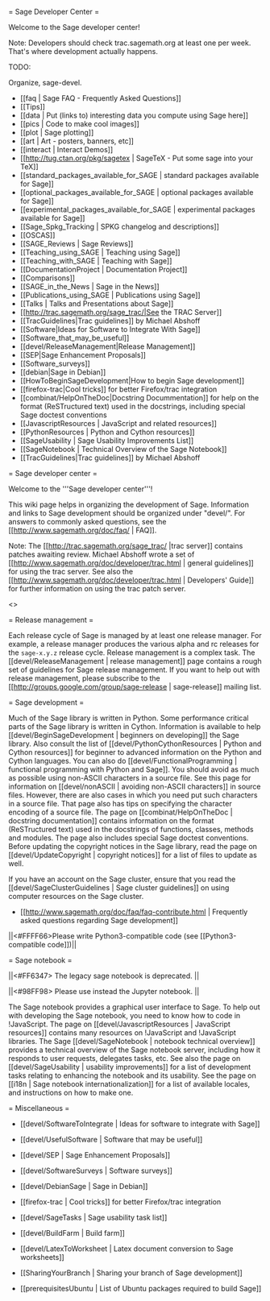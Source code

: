 = Sage Developer Center =

Welcome to the Sage developer center!

Note:  Developers should check trac.sagemath.org at least one per week. That's where development actually happens.

TODO:

Organize, sage-devel.

 * [[faq | Sage FAQ - Frequently Asked Questions]]
 * [[Tips]]
 * [[data | Put (links to) interesting data you compute using Sage here]]
 * [[pics | Code to make cool images]]
 * [[plot | Sage plotting]]
 * [[art | Art - posters, banners, etc]]
 * [[interact | Interact Demos]]
 * [[http://tug.ctan.org/pkg/sagetex | SageTeX - Put some sage into your TeX]]
 * [[standard_packages_available_for_SAGE | standard packages available for Sage]]
 * [[optional_packages_available_for_SAGE | optional packages available for Sage]]
 * [[experimental_packages_available_for_SAGE | experimental packages available for Sage]]
 * [[Sage_Spkg_Tracking | SPKG changelog and descriptions]]
 * [[OSCAS]]
 * [[SAGE_Reviews | Sage Reviews]]
 * [[Teaching_using_SAGE | Teaching using Sage]]
 * [[Teaching_with_SAGE | Teaching with Sage]]
 * [[DocumentationProject | Documentation Project]]
 * [[Comparisons]]
 * [[SAGE_in_the_News | Sage in the News]]
 * [[Publications_using_SAGE | Publications using Sage]]
 * [[Talks | Talks and Presentations about Sage]]
 * [[http://trac.sagemath.org/sage_trac/|See the TRAC Server]]
 * [[TracGuidelines|Trac guidelines]] by Michael Abshoff
 * [[Software|Ideas for Software to Integrate With Sage]]
 * [[Software_that_may_be_useful]]
 * [[devel/ReleaseManagement|Release Management]]
 * [[SEP|Sage Enhancement Proposals]]
 * [[Software_surveys]]
 * [[debian|Sage in Debian]]
 * [[HowToBeginSageDevelopment|How to begin Sage development]]
 * [[firefox-trac|Cool tricks]] for better Firefox/trac integration
 * [[combinat/HelpOnTheDoc|Docstring Docummentation]] for help on the format (ReSTructured text) used in the docstrings, including special Sage doctest conventions
 * [[JavascriptResources | JavaScript and related resources]]
 * [[PythonResources | Python and Cython resources]]
 * [[SageUsability | Sage Usability Improvements List]]
 * [[SageNotebook | Technical Overview of the Sage Notebook]]
 * [[TracGuidelines|Trac guidelines]] by Michael Abshoff

= Sage developer center =

Welcome to the '''Sage developer center'''!

This wiki page helps in organizing the development of Sage. Information and links to Sage development should be organized under "devel/". For answers to commonly asked questions, see the [[http://www.sagemath.org/doc/faq/ | FAQ]].

Note: The [[http://trac.sagemath.org/sage_trac/ |trac server]] contains patches awaiting review. Michael Abshoff wrote a set of [[http://www.sagemath.org/doc/developer/trac.html | general guidelines]] for using the trac server. See also the [[http://www.sagemath.org/doc/developer/trac.html | Developers' Guide]] for further information on using the trac patch server.

<<TableOfContents>>


= Release management =

Each release cycle of Sage is managed by at least one release manager. For example, a release manager produces the various alpha and rc releases for the `sage-x.y.z` release cycle. Release management is a complex task. The [[devel/ReleaseManagement | release management]] page contains a rough set of guidelines for Sage release management. If you want to help out with release management, please subscribe to the [[http://groups.google.com/group/sage-release | sage-release]] mailing list.


= Sage development =

Much of the Sage library is written in Python. Some performance critical parts of the Sage library is written in Cython. Information is available to help [[devel/BeginSageDevelopment | beginners on developing]] the Sage library. Also consult the list of [[devel/PythonCythonResources | Python and Cython resources]] for beginner to advanced information on the Python and Cython languages. You can also do [[devel/FunctionalProgramming | functional programming with Python and Sage]]. You should avoid as much as possible using non-ASCII characters in a source file. See this page for information on [[devel/nonASCII | avoiding non-ASCII characters]] in source files. However, there are also cases in which you need put such characters in a source file. That page also has tips on specifying the character encoding of a source file. The page on [[combinat/HelpOnTheDoc | docstring documentation]] contains information on the format (ReSTructured text) used in the docstrings of functions, classes, methods and modules. The page also includes special Sage doctest conventions. Before updating the copyright notices in the Sage library, read the page on [[devel/UpdateCopyright | copyright notices]] for a list of files to update as well.

If you have an account on the Sage cluster, ensure that you read the [[devel/SageClusterGuidelines | Sage cluster guidelines]] on using computer resources on the Sage cluster.

 * [[http://www.sagemath.org/doc/faq/faq-contribute.html | Frequently asked questions regarding Sage development]]

||<#FFFF66>Please write Python3-compatible code (see [[Python3-compatible code]])||

= Sage notebook =

||<#FF6347> The legacy sage notebook is deprecated. ||

||<#98FF98> Please use instead the Jupyter notebook. ||

The Sage notebook provides a graphical user interface to Sage. To help out with developing the Sage notebook, you need to know how to code in !JavaScript. The page on [[devel/JavascriptResources | JavaScript resources]] contains many resources on !JavaScript and !JavaScript libraries. The Sage [[devel/SageNotebook | notebook technical overview]] provides a technical overview of the Sage notebook server, including how it responds to user requests, delegates tasks, etc. See also the page on [[devel/SageUsability | usability improvements]] for a list of development tasks relating to enhancing the notebook and its usability. See the page on [[i18n | Sage notebook internationalization]] for a list of available locales, and instructions on how to make one.


= Miscellaneous =

 * [[devel/SoftwareToIntegrate | Ideas for software to integrate with Sage]]

 * [[devel/UsefulSoftware | Software that may be useful]]

 * [[devel/SEP | Sage Enhancement Proposals]]

 * [[devel/SoftwareSurveys | Software surveys]]

 * [[devel/DebianSage | Sage in Debian]]

 * [[firefox-trac | Cool tricks]] for better Firefox/trac integration

 * [[devel/SageTasks | Sage usability task list]]

 * [[devel/BuildFarm | Build farm]]

 * [[devel/LatexToWorksheet | Latex document conversion to Sage worksheets]] 

 * [[SharingYourBranch | Sharing your branch of Sage development]]

 * [[prerequisitesUbuntu | List of Ubuntu packages required to build Sage]]

